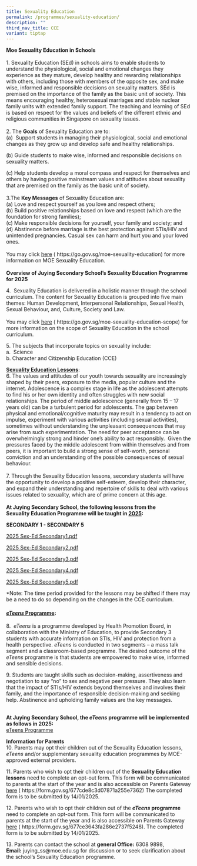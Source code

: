 ```yaml
---
title: Sexuality Education
permalink: /programmes/sexuality-education/
description: ""
third_nav_title: CCE
variant: tiptap
---
```

<p><strong>Moe Sexuality Education in Schools</strong>
<br>
<br>1.&nbsp;Sexuality Education (SEd) in schools aims to enable students to
understand the physiological, social and emotional changes they experience
as they mature, develop healthy and rewarding relationships with others,
including those with members of the opposite sex, and make wise, informed
and responsible decisions on sexuality matters. SEd is premised on the
importance of the family as the basic unit of society. This means encouraging
healthy, heterosexual marriages and stable nuclear family units with extended
family support. The teaching and learning of SEd is based on respect for
the values and beliefs of the different ethnic and religious communities
in Singapore on sexuality issues.
<br>
<br>2.&nbsp;The <strong>Goals</strong> of Sexuality Education are to:
<br>(a)&nbsp; Support students in managing their physiological, social and
emotional changes as they grow up and develop safe and healthy relationships.</p>
<p>(b) Guide students to make wise, informed and responsible decisions on
sexuality matters.</p>
<p>(c) Help students develop a moral compass and respect for themselves and
others by having positive mainstream values and attitudes about sexuality
that are premised on the family as the basic unit of society.
<br>
<br>3.The <strong>Key Messages</strong> of Sexuality Education are:
<br>(a) Love and respect yourself as you love and respect others;
<br>(b)&nbsp;Build positive relationships based on love and respect (which
are the foundation for strong families);
<br>(c)&nbsp;Make responsible decisions for yourself, your family and society;
and
<br>(d)&nbsp;Abstinence before marriage is the best protection against STIs/HIV
and unintended pregnancies. Casual sex can harm and hurt you and your loved
ones.
<br>
<br>You may click <a href="https://go.gov.sg/moe-sexuality-education" rel="noopener noreferrer nofollow" target="_blank">here</a> (
<a rel="noopener noreferrer nofollow" target="_blank">https://go.gov.sg/moe-sexuality-education</a>) for more information on
MOE Sexuality Education.
<br>
<br><strong>Overview of Juying Secondary School’s Sexuality Education Programme for 2025</strong>
</p>
<p>4.&nbsp; Sexuality Education is delivered in a holistic manner through
the school curriculum. The content for Sexuality Education is grouped into
five main themes: Human Development, Interpersonal Relationships, Sexual
Health, Sexual Behaviour, and, Culture, Society and Law.
<br>
<br>You may click <a href="https://go.gov.sg/moe-sexuality-education-scope" rel="noopener noreferrer nofollow" target="_blank">here</a> (
<a rel="noopener noreferrer nofollow" target="_blank">https://go.gov.sg/moe-sexuality-education-scope</a>) for more information
on the scope of Sexuality Education in the school curriculum.
<br>
</p>
<p>5.&nbsp;The subjects that incorporate topics on sexuality include:
<br>a.&nbsp; Science
<br>b. Character and Citizenship Education (CCE)
<br>
</p>
<p><strong><u>Sexuality Education Lessons</u></strong>:
<br>6.&nbsp;The values and attitudes of our youth towards sexuality are increasingly
shaped by their peers, exposure to the media, popular culture and the internet.
Adolescence is a complex stage in life as the adolescent attempts to find
his or her own identity and often struggles with new social relationships.
The period of middle adolescence (generally from 15 – 17 years old) can
be a turbulent period for adolescents. The gap between physical and emotional/cognitive
maturity may result in a tendency to act on impulse, experiment with various
activities (including sexual activities), sometimes without understanding
the unpleasant consequences that may arise from such experimentation. The
need for peer acceptance can be overwhelmingly strong and hinder one’s
ability to act responsibly.&nbsp; Given the pressures faced by the middle
adolescent from within themselves and from peers, it is important to build
a strong sense of self-worth, personal conviction and an understanding
of the possible consequences of sexual behaviour.
<br>
<br>7.&nbsp;Through the Sexuality Education lessons, secondary students will
have the opportunity to develop a positive self-esteem, develop their character,
and expand their understanding and repertoire of skills to deal with various
issues related to sexuality, which are of prime concern at this age.
<br>
<br><strong>At Juying Secondary School, the following lessons from the<br>Sexuality Education Programme will be taught in&nbsp;<u>2025</u>:</strong>
</p>
<p><strong>SECONDARY 1 - SECONDARY 5</strong>
</p>
<p></p>
<p><a href="https://docs.google.com/document/d/13P0EzbiYeEQylazqXKOiL9CclGEmFEck/edit?usp=sharing&amp;ouid=101558185724620304443&amp;rtpof=true&amp;sd=true" rel="noopener noreferrer nofollow" target="_blank">2025 Sex-Ed Secondary1.pdf</a>
</p>
<p></p>
<p><a href="https://docs.google.com/document/d/1E-Cz849K9vuyTtGGMIGfaxyiWQTpolvk/edit?usp=sharing&amp;ouid=101558185724620304443&amp;rtpof=true&amp;sd=true" rel="noopener noreferrer nofollow" target="_blank">2025 Sex-Ed Secondary2.pdf</a>
</p>
<p></p>
<p><a href="https://docs.google.com/document/d/1a-nN-3-2Uhx5CQqRmW1MKLR9ZClVoVfv/edit?usp=sharing&amp;ouid=101558185724620304443&amp;rtpof=true&amp;sd=true" rel="noopener noreferrer nofollow" target="_blank">2025 Sex-Ed Secondary3.pdf</a>
</p>
<p></p>
<p><a href="https://docs.google.com/document/d/1aOGxZQmmqkFH0IL9TjUCLEFuGTdThZgT/edit?usp=sharing&amp;ouid=101558185724620304443&amp;rtpof=true&amp;sd=true" rel="noopener noreferrer nofollow" target="_blank">2025 Sex-Ed Secondary4.pdf</a>
</p>
<p></p>
<p><a href="https://docs.google.com/document/d/1ur9xhV70h4CSFAj7lTCJtE6bX6p61PLE/edit?usp=sharing&amp;ouid=101558185724620304443&amp;rtpof=true&amp;sd=true" rel="noopener noreferrer nofollow" target="_blank">2025 Sex-Ed Secondary5.pdf</a>
</p>
<p>*Note: The time period provided for the lessons may be shifted if there
may be a need to do so depending on the changes in the CCE curriculum.
<br>
</p>
<h4><strong><em><u>eTeens</u></em><u> Programme</u></strong>:</h4>
<p>8.&nbsp;&nbsp;<em>eTeens</em> is a programme developed by Health Promotion
Board, in collaboration with the Ministry of Education, to provide Secondary
3 students with accurate information on STIs, HIV and protection from a
health perspective. <em>eTeens</em> is conducted in two segments – a mass
talk segment and a classroom-based programme. The desired outcome of the <em>eTeens</em> programme
is that students are empowered to make wise, informed and sensible decisions.</p>
<p>9.&nbsp;Students are taught skills such as decision-making, assertiveness
and negotiation to say “no” to sex and negative peer pressure. They also
learn that the impact of STIs/HIV extends beyond themselves and involves
their family, and the importance of responsible decision-making and seeking
help. Abstinence and upholding family values are the key messages.</p>
<p>
<br><strong>At Juying Secondary School, the <em>eTeens</em> programme will be implemented as follows in 2025:</strong>
<br><a href="https://docs.google.com/document/d/1mVXIT-Ja1_kAby1yE8NxwE8g8xyRvcME/edit?usp=sharing&amp;ouid=101558185724620304443&amp;rtpof=true&amp;sd=true" rel="noopener nofollow" target="_blank">eTeens Programme</a>
</p>
<p></p>
<p><strong>Information for Parents</strong>
<br>10.&nbsp;Parents may opt their children out of the Sexuality Education
lessons, <em>eTeens</em> and/or supplementary sexuality education programmes
by MOE-approved external providers.</p>
<p>11.&nbsp;Parents who wish to opt their children out of the <strong>Sexuality Education lessons</strong> need
to complete an opt-out form. This form will be communicated to parents
at the start of the year and is also accessible on Parents Gateway <u>here</u> (
<a rel="noopener noreferrer nofollow" target="_blank">https://form.gov.sg/677cde8c3d07871a255e7362</a>) The completed form is
to be submitted by 14/01/2025.</p>
<p>12.&nbsp;Parents who wish to opt their children out of the <strong><em>eTeens</em> programme</strong> need
to complete an opt-out form. This form will be communicated to parents
at the start of the year and is also accessible on Parents Gateway <u>here</u> (
<a rel="noopener noreferrer nofollow" target="_blank">https://form.gov.sg/677ce3643fa286e2737f5248</a>). The completed form
is to be submitted by 14/01/2025.</p>
<p>13.&nbsp;Parents can contact the school at <strong>general Office:</strong>&nbsp;6308
9898,
<br><strong>Email:</strong>&nbsp;<a rel="noopener noreferrer nofollow" target="_blank">juying_ss@moe.edu.sg</a> for
discussion or to seek clarification about the school’s Sexuality Education
programme.</p>